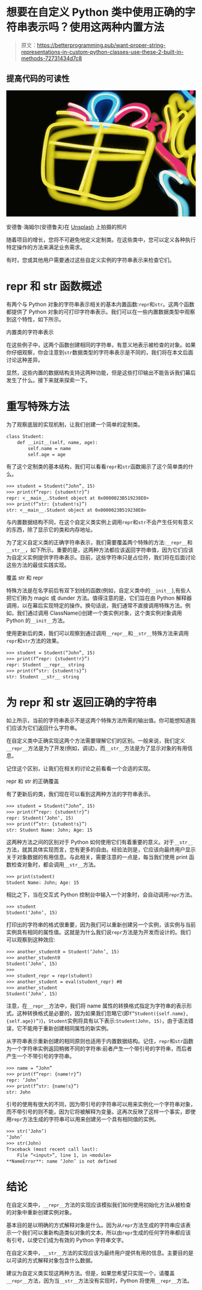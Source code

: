 # 想要在自定义 Python 类中使用正确的字符串表示吗？使用这两种内置方法

> 原文：<https://betterprogramming.pub/want-proper-string-representations-in-custom-python-classes-use-these-2-built-in-methods-72731434d7c8>

## 提高代码的可读性

![](img/45d01654f6b2ceda19c827f51872e5a2.png)

安德鲁·海姆尔(安德鲁夫)在 [Unsplash](https://unsplash.com?utm_source=medium&utm_medium=referral) 上拍摄的照片

随着项目的增长，您将不可避免地定义定制类。在这些类中，您可以定义各种执行特定操作的方法来满足业务需求。

有时，您或其他用户需要通过这些自定义实例的字符串表示来检查它们。

# repr 和 str 函数概述

有两个与 Python 对象的字符串表示相关的基本内置函数:`repr`和`str`。这两个函数都提供了 Python 对象的可打印字符串表示。我们可以在一些内置数据类型中观察到这个特性，如下所示。

内置类的字符串表示

在这些例子中，这两个函数创建相同的字符串，有意义地表示被检查的对象。如果你仔细观察，你会注意到`str`数据类型的字符串表示是不同的，我们将在本文后面讨论这种差异。

显然，这些内置的数据结构支持这两种功能，但是这些打印输出不能告诉我们幕后发生了什么。接下来就来探索一下。

# 重写特殊方法

为了观察底层的实现机制，让我们创建一个简单的定制类。

```
class Student:
    def __init__(self, name, age):
        self.name = name
        self.age = age
```

有了这个定制类的基本结构，我们可以看看`repr`和`str`函数揭示了这个简单类的什么。

```
>>> student = Student(“John”, 15)
>>> print(f”repr: {student!r}”)
repr: <__main__.Student object at 0x0000023B519238E0>
>>> print(f”str: {student!s}”)
str: <__main__.Student object at 0x0000023B519238E0>
```

与内置数据结构不同，在这个自定义类实例上调用`repr`和`str`不会产生任何有意义的东西，除了显示它的类和内存地址。

为了定义自定义类的正确字符串表示，我们需要覆盖两个特殊的方法:`__repr__`和`__str__`，如下所示。重要的是，这两种方法都应该返回字符串值，因为它们应该为自定义实例提供字符串表示。目前，这些字符串只是占位符，我们将在后面讨论这些方法的最佳实践实现。

覆盖 str 和 repr

特殊方法是在名字前后有双下划线的函数(例如，自定义类中的`__init__`),有些人把它们称为 magic 或 dunder 方法。值得注意的是，它们旨在由 Python 解释器调用，以在幕后实现特定的操作。换句话说，我们通常不直接调用特殊方法。例如，我们通过调用 ClassName()创建一个类实例对象，这个类实例对象调用 Python 的`__init__`方法。

使用更新后的类，我们可以观察到通过调用`__repr__`和`__str__`特殊方法来调用`repr`和`str`方法的效果。

```
>>> student = Student(“John”, 15)
>>> print(f”repr: {student!r}”)
repr: Student __repr__ string
>>> print(f”str: {student!s}”)
str: Student __str__ string
```

# 为 __repr__ 和 __str__ 返回正确的字符串

如上所示，当前的字符串表示不是这两个特殊方法所需的输出值。你可能想知道我们应该为它们返回什么字符串。

在自定义类中正确实现这两个方法需要理解它们的区别。一般来说，我们定义`__repr__`方法是为了开发(例如，调试)，而`__str__`方法是为了显示对象的有用信息。

记住这个区别，让我们在相关的讨论之前看看一个合适的实现。

repr 和 str 的正确覆盖

有了更新后的类，我们现在可以看到这两种方法的字符串表示。

```
>>> student = Student(“John”, 15)
>>> print(f”repr: {student!r}”)
repr: Student(‘John’, 15)
>>> print(f”str: {student!s}”)
str: Student Name: John; Age: 15
```

这两种方法之间的区别对于 Python 如何使用它们有着重要的意义。对于`__str__`方法，就其具体实现而言，您有更多的自由。经验法则是，它应该向最终用户显示关于对象数据的有用信息。与此相关，需要注意的一点是，每当我们使用 print 函数检查对象时，都会调用`__str__`方法。

```
>>> print(student)
Student Name: John; Age: 15
```

相比之下，当在交互式 Python 控制台中输入一个对象时，会自动调用`repr`方法。

```
>>> student
Student(‘John’, 15)
```

打印出的字符串的格式很重要，因为我们可以重新创建另一个实例，该实例与当前实例具有相同的属性值。这就是为什么我们说`repr`方法是为开发而设计的。我们可以观察到这种效应:

```
>>> another_student0 = Student(‘John’, 15)
>>> another_student0
Student(‘John’, 15)
>>>
>>> student_repr = repr(student)
>>> another_student = eval(student_repr) #B
>>> another_student
Student(‘John’, 15)
```

注意，在`__repr__`方法中，我们将 name 属性的转换格式指定为字符串的表示形式。这种转换格式是必要的，因为如果我们忽略它(即`f”Student({self.name}, {self.age})”)`)，`Student`实例将具有以下表示:`Student(John, 15)`，由于语法错误，它不能用于重新创建相同属性的新实例。

从字符串表示重新创建的相同原则也适用于内置数据结构。记住，`repr`和`str`函数为一个字符串实例返回稍微不同的字符串:前者产生一个带引号的字符串，而后者产生一个不带引号的字符串。

```
>>> name = “John”
>>> print(f”repr: {name!r}”)
repr: ‘John’
>>> print(f”str: {name!s}”)
str: John
```

引号的使用有很大的不同，因为带引号的字符串可以用来实例化一个字符串对象，而不带引号的则不能，因为它将被解释为变量。这再次反映了这样一个事实，即使用`repr`方法生成的字符串可以用来创建另一个具有相同值的实例。

```
>>> str(‘John’)
‘John’
>>> str(John)
Traceback (most recent call last):
    File “<input>”, line 1, in <module>
**NameError**: name ‘John’ is not defined
```

# 结论

在自定义类中，`__repr__`方法的实现应该模拟我们如何使用初始化方法从被检查的对象中重新创建实例对象。

基本目的是以明确的方式解释对象是什么。因为从`repr`方法生成的字符串应该表示一个我们可以重新构造类似对象的文本，所以由`repr`生成的任何字符串都应该有引号，以使它们成为有效的 Python 字符串文字。

在自定义类中，`__str__`方法的实现应该为最终用户提供有用的信息。主要目的是以可读的方式解释对象包含什么数据。

建议为自定义类实现这两种方法。但是，如果您希望只实现一个，请覆盖`__repr__`方法，因为当`__str__`方法没有实现时，Python 将使用`__repr__`方法。